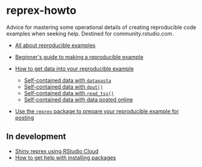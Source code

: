 # reprex-howto

Advice for mastering some operational details of creating reproducible code examples when seeking help. Destined for community.rstudio.com.

- [All about reproducible examples][reprex]

- [Beginner's guide to making a reproducible example][newbie]

- [How to get data into your reproducible example][data]
  - [Self-contained data with `datapasta`][datapasta]
  - [Self-contained data with `dput()`][dput]
  - [Self-contained data with `read_tsv()`][readr]
  - [Self-contained data with data posted online][remote]

- [Use the `reprex` package to prepare your reproducible example for posting][package]

## In development

- [Shiny reprex using RStudio Cloud][shiny-cloud]
- [How to get help with installing packages][install]

[tips-code]: https://github.com/jcblum/community-faqs/blob/master/code-formatting_6246.md
[reprex]: reprex.md
[newbie]: reprex_newbie.md
[package]: reprex_package.md
[install]: reprex_install-packages.md
[shiny-cloud]: reprex_shiny_cloud.md
[data]: reprexdata_advanced.md
[dput]: reprexdata_dput.md
[datapasta]: reprexdata_datapasta.md
[readr]: reprexdata_readr.md
[remote]: reprexdata_remote.md
